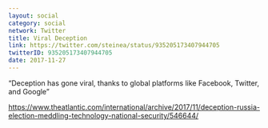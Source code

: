 ```yaml
---
layout: social
category: social
network: Twitter
title: Viral Deception
link: https://twitter.com/steinea/status/935205173407944705
twitterID: 935205173407944705
date: 2017-11-27
---
```


“Deception has gone viral, thanks to global platforms like Facebook, Twitter, and Google”

<https://www.theatlantic.com/international/archive/2017/11/deception-russia-election-meddling-technology-national-security/546644/>

